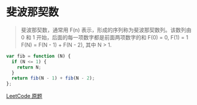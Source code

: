 # 斐波那契数

> 斐波那契数，通常用 F(n) 表示，形成的序列称为斐波那契数列。该数列由 0 和 1 开始，后面的每一项数字都是前面两项数字的和
> F(0) = 0, F(1) = 1
> F(N) = F(N - 1) + F(N - 2), 其中 N > 1.

```js
var fib = function (N) {
  if (N <= 1) {
    return N;
  }
  return fib(N - 1) + fib(N - 2);
};
```

[LeetCode 原题](https://leetcode-cn.com/problems/fibonacci-number/)
